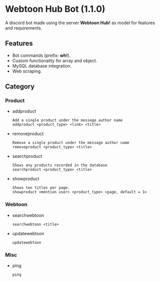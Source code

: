 # Webtoon Hub Bot (1.1.0)
A discord bot made using the server **Webtoon Hub!** as model for features and requirements.

## Features
* Bot commands (prefix: **wh!**).
* Custom functionality for array and object.
* MySQL database integration.
* Web scraping.

## Category
### Product
* addproduct
  ```
  Add a single product under the message author name
  addproduct <product_type> <link> <title>
  ```
* removeproduct
  ```
  Remove a single product under the message author name
  removeproduct <product_type> <title>
  ```
* searchproduct
  ```
  Shows any products recorded in the database
  searchproduct <product_type> <title>
  ```
* showproduct
  ```
  Shows ten titles per page.
  showproduct <mention user> <product_type> <page, default = 1>
  ```
### Webtoon
* searchwebtoon
  ```
  searchwebtoon <title>
  ```
* updatewebtoon
  ```
  updatewebtoon
  ```
### Misc
* ping
  ```
  ping
  ```
